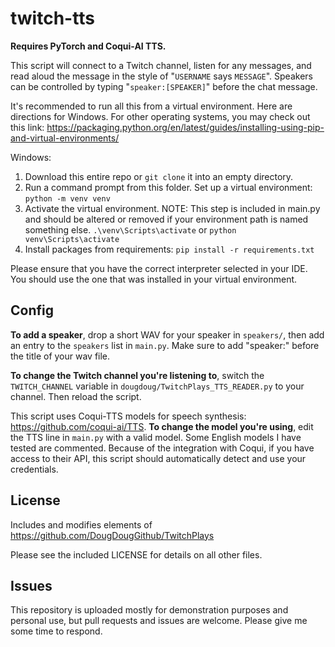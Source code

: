# twitch-tts

**Requires PyTorch and Coqui-AI TTS.**

This script will connect to a Twitch channel, listen for any messages, and read aloud the message in the style of "`USERNAME` says `MESSAGE`". Speakers can be controlled by typing "`speaker:[SPEAKER]`" before the chat message.

It's recommended to run all this from a virtual environment. Here are directions for Windows. For other operating systems, you may check out this link: https://packaging.python.org/en/latest/guides/installing-using-pip-and-virtual-environments/

Windows:
1. Download this entire repo or `git clone` it into an empty directory.
2. Run a command prompt from this folder. Set up a virtual environment: `python -m venv venv`
3. Activate the virtual environment. NOTE: This step is included in main.py and should be altered or removed if your environment path is named something else. `.\venv\Scripts\activate` or `python venv\Scripts\activate`
4. Install packages from requirements: `pip install -r requirements.txt`

Please ensure that you have the correct interpreter selected in your IDE. You should use the one that was installed in your virtual environment.

## Config

**To add a speaker**, drop a short WAV for your speaker in `speakers/`, then add an entry to the `speakers` list in `main.py`. Make sure to add "speaker:" before the title of your wav file.

**To change the Twitch channel you're listening to**, switch the `TWITCH_CHANNEL` variable in `dougdoug/TwitchPlays_TTS_READER.py` to your channel. Then reload the script.

This script uses Coqui-TTS models for speech synthesis: https://github.com/coqui-ai/TTS. **To change the model you're using**, edit the TTS line in `main.py` with a valid model. Some English models I have tested are commented. Because of the integration with Coqui, if you have access to their API, this script should automatically detect and use your credentials.

## License

Includes and modifies elements of https://github.com/DougDougGithub/TwitchPlays

Please see the included LICENSE for details on all other files.

## Issues

This repository is uploaded mostly for demonstration purposes and personal use, but pull requests and issues are welcome. Please give me some time to respond.
